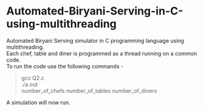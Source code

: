 # Automated-Biryani-Serving-in-C-using-multithreading
Automated Biryani Serving simulator in C programming language using multithreading.       
Each chef, table and diner is programmed as a thread running on a common code.        
To run the code use the following commands -        
> gcc Q2.c    
> ./a.out       
> number_of_chefs number_of_tables number_of_diners  

A simulation will now run.    
